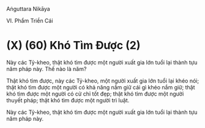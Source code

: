Aṅguttara Nikāya

VI. Phẩm Triền Cái

# (X) (60) Khó Tìm Ðược (2)

Này các Tỷ-kheo, thật khó tìm được một người xuất gia lớn tuổi lại thành tựu năm pháp này. Thế nào là năm?

Thật khó tìm được, này các Tỷ-kheo, một người xuất gia lớn tuổi lại khéo nói; thật khó tìm được một người có khả năng nắm giữ cái gì khéo nắm giữ; thật khó tìm được một người có cử chỉ tốt đẹp; thật khó tìm được một người thuyết pháp; thật khó tìm được một người trì luật.

Này các Tỷ-kheo, thật khó tìm được một người xuất gia lớn tuổi lại thành tựu năm pháp này.

